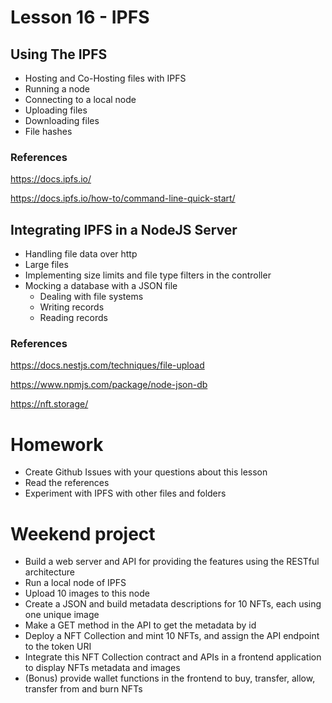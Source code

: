 # Lesson 16 - IPFS
## Using The IPFS
* Hosting and Co-Hosting files with IPFS
* Running a node
* Connecting to a local node
* Uploading files
* Downloading files
* File hashes
### References
https://docs.ipfs.io/

https://docs.ipfs.io/how-to/command-line-quick-start/
## Integrating IPFS in a NodeJS Server
* Handling file data over http
* Large files
* Implementing size limits and file type filters in the controller
* Mocking a database with a JSON file
  * Dealing with file systems
  * Writing records
  * Reading records
### References
https://docs.nestjs.com/techniques/file-upload

https://www.npmjs.com/package/node-json-db

https://nft.storage/
# Homework
* Create Github Issues with your questions about this lesson
* Read the references
* Experiment with IPFS with other files and folders
# Weekend project
* Build a web server and API for providing the features using the RESTful architecture
* Run a local node of IPFS
* Upload 10 images to this node
* Create a JSON and build metadata descriptions for 10 NFTs, each using one unique image
* Make a GET method in the API to get the metadata by id
* Deploy a NFT Collection and mint 10 NFTs, and assign the API endpoint to the token URI
* Integrate this NFT Collection contract and APIs in a frontend application to display NFTs metadata and images
* (Bonus) provide wallet functions in the frontend to buy, transfer, allow, transfer from and burn NFTs
